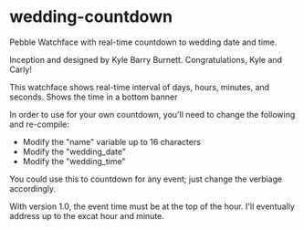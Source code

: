 wedding-countdown
=================

Pebble Watchface with real-time countdown to wedding date and time.

Inception and designed by Kyle Barry Burnett. Congratulations, Kyle and Carly!

This watchface shows real-time interval of days, hours, minutes, and seconds. Shows the time in a bottom banner

In order to use for your own countdown, you'll need to change the following and re-compile: 

- Modify the "name" variable up to 16 characters
- Modify the "wedding_date" 
- Modify the "wedding_time"

You could use this to countdown for any event; just change the verbiage accordingly.

With version 1.0, the event time must be at the top of the hour. I'll eventually address up to the excat hour and minute.
